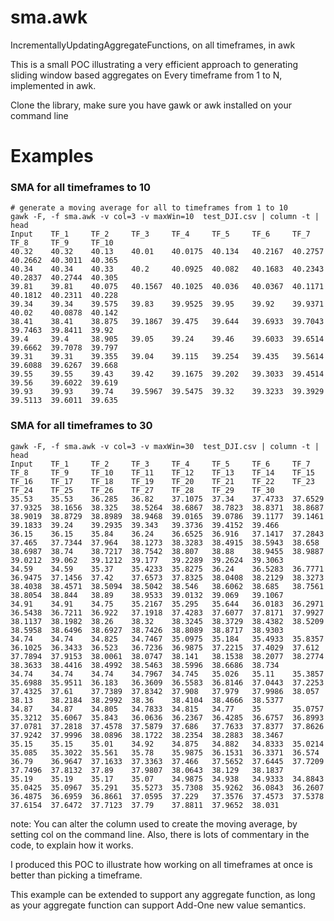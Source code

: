 # sma.awk

IncrementallyUpdatingAggregateFunctions, on all timeframes, in awk 

This is a small POC illustrating a very efficient approach to generating sliding window based aggregates on Every timeframe from 1 to N, implemented in awk.

Clone the library, make sure you have gawk or awk installed on your command line

# Examples

### SMA for all timeframes to 10

```
# generate a moving average for all to timeframes from 1 to 10
gawk -F, -f sma.awk -v col=3 -v maxWin=10  test_DJI.csv | column -t | head
Input    TF_1     TF_2     TF_3     TF_4     TF_5     TF_6     TF_7     TF_8     TF_9     TF_10
40.32    40.32    40.13    40.01    40.0175  40.134   40.2167  40.2757  40.2662  40.3011  40.365
40.34    40.34    40.33    40.2     40.0925  40.082   40.1683  40.2343  40.2837  40.2744  40.305
39.81    39.81    40.075   40.1567  40.1025  40.036   40.0367  40.1171  40.1812  40.2311  40.228
39.34    39.34    39.575   39.83    39.9525  39.95    39.92    39.9371  40.02    40.0878  40.142
38.41    38.41    38.875   39.1867  39.475   39.644   39.6933  39.7043  39.7463  39.8411  39.92
39.4     39.4     38.905   39.05    39.24    39.46    39.6033  39.6514  39.6662  39.7078  39.797
39.31    39.31    39.355   39.04    39.115   39.254   39.435   39.5614  39.6088  39.6267  39.668
39.55    39.55    39.43    39.42    39.1675  39.202   39.3033  39.4514  39.56    39.6022  39.619
39.93    39.93    39.74    39.5967  39.5475  39.32    39.3233  39.3929  39.5113  39.6011  39.635

```

### SMA for all timeframes to 30


```
gawk -F, -f sma.awk -v col=3 -v maxWin=30  test_DJI.csv | column -t | head
Input    TF_1     TF_2     TF_3     TF_4     TF_5     TF_6     TF_7     TF_8     TF_9     TF_10    TF_11    TF_12    TF_13    TF_14    TF_15    TF_16    TF_17    TF_18    TF_19    TF_20    TF_21    TF_22    TF_23    TF_24    TF_25    TF_26    TF_27    TF_28    TF_29    TF_30
35.53    35.53    36.285   36.82    37.1075  37.34    37.4733  37.6529  37.9325  38.1656  38.325   38.5264  38.6867  38.7823  38.8371  38.8687  38.9019  38.8729  38.8989  38.9468  39.0165  39.0786  39.1177  39.1461  39.1833  39.24    39.2935  39.343   39.3736  39.4152  39.466
36.15    36.15    35.84    36.24    36.6525  36.916   37.1417  37.2843  37.465   37.7344  37.964   38.1273  38.3283  38.4915  38.5943  38.658   38.6987  38.74    38.7217  38.7542  38.807   38.88    38.9455  38.9887  39.0212  39.062   39.1212  39.177   39.2289  39.2624  39.3063
34.59    34.59    35.37    35.4233  35.8275  36.24    36.5283  36.7771  36.9475  37.1456  37.42    37.6573  37.8325  38.0408  38.2129  38.3273  38.4038  38.4571  38.5094  38.5042  38.546   38.6062  38.685   38.7561  38.8054  38.844   38.89    38.9533  39.0132  39.069   39.1067
34.91    34.91    34.75    35.2167  35.295   35.644   36.0183  36.2971  36.5438  36.7211  36.922   37.1918  37.4283  37.6077  37.8171  37.9927  38.1137  38.1982  38.26    38.32    38.3245  38.3729  38.4382  38.5209  38.5958  38.6496  38.6927  38.7426  38.8089  38.8717  38.9303
34.74    34.74    34.825   34.7467  35.0975  35.184   35.4933  35.8357  36.1025  36.3433  36.523   36.7236  36.9875  37.2215  37.4029  37.612   37.7894  37.9153  38.0061  38.0747  38.141   38.1538  38.2077  38.2774  38.3633  38.4416  38.4992  38.5463  38.5996  38.6686  38.734
34.74    34.74    34.74    34.7967  34.745   35.026   35.11    35.3857  35.6988  35.9511  36.183   36.3609  36.5583  36.8146  37.0443  37.2253  37.4325  37.61    37.7389  37.8342  37.908   37.979   37.9986  38.057   38.13    38.2184  38.2992  38.36    38.4104  38.4666  38.5377
34.87    34.87    34.805   34.7833  34.815   34.77    35       35.0757  35.3212  35.6067  35.843   36.0636  36.2367  36.4285  36.6757  36.8993  37.0781  37.2818  37.4578  37.5879  37.686   37.7633  37.8377  37.8626  37.9242  37.9996  38.0896  38.1722  38.2354  38.2883  38.3467
35.15    35.15    35.01    34.92    34.875   34.882   34.8333  35.0214  35.085   35.3022  35.561   35.78    35.9875  36.1531  36.3371  36.574   36.79    36.9647  37.1633  37.3363  37.466   37.5652  37.6445  37.7209  37.7496  37.8132  37.89    37.9807  38.0643  38.129   38.1837
35.19    35.19    35.17    35.07    34.9875  34.938   34.9333  34.8843  35.0425  35.0967  35.291   35.5273  35.7308  35.9262  36.0843  36.2607  36.4875  36.6959  36.8661  37.0595  37.229   37.3576  37.4573  37.5378  37.6154  37.6472  37.7123  37.79    37.8811  37.9652  38.031

```

note: 
You can alter the column used to create the moving average, by setting col on the command line.
Also, there is lots of commentary in the code, to explain how it works.

I produced this POC to illustrate how working on all timeframes at once is better than picking a timeframe.

This example can be extended to support any aggregate function, as long as
your aggregate function can support Add-One new value semantics.

